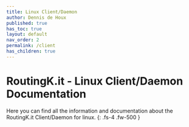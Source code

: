 ```yaml
---
title: Linux Client/Daemon
author: Dennis de Houx
published: true
has_toc: true
layout: default
nav_order: 2
permalink: /client
has_children: true
---
```


# RoutingK.it - Linux Client/Daemon Documentation

Here you can find all the information and documentation about the RoutingK.it Client/Daemon for linux.
{: .fs-4 .fw-500 }

